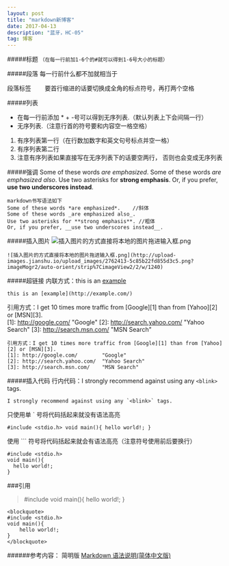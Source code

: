 ```yaml
---
layout: post
title: "markdown新博客"
date: 2017-04-13 
description: "蓝牙，HC-05"
tag: 博客 
---   
```



#####标题
`（在每一行前加1-6个的#就可以得到1-6号大小的标题）`

#####段落
每一行前什么都不加就相当于<p></p>段落标签
　　要首行缩进的话要切换成全角的标点符号，再打两个空格

#####列表
* 在每一行前添加 * + -号可以得到无序列表.（默认列表上下会间隔一行）
* 无序列表.（注意行首的符号要和内容空一格空格）


1. 有序列表第一行（在行数加数字和英文句号标点并空一格）
2. 有序列表第二行
3. 注意有序列表如果直接写在无序列表下的话要空两行，
否则也会变成无序列表

#####强调
Some of these words *are emphasized*.
Some of these words _are emphasized also_.
Use two asterisks for **strong emphasis**.
Or, if you prefer, __use two underscores instead__.

```
markdown书写语法如下
Some of these words *are emphasized*.    //斜体
Some of these words _are emphasized also_.
Use two asterisks for **strong emphasis**. //粗体
Or, if you prefer, __use two underscores instead__.
```
#####插入图片
![插入图片的方式直接将本地的图片拖进输入框.png](http://upload-images.jianshu.io/upload_images/2762413-5c85b22fd855d3c5.png?imageMogr2/auto-orient/strip%7CimageView2/2/w/1240)
```
![插入图片的方式直接将本地的图片拖进输入框.png](http://upload-images.jianshu.io/upload_images/2762413-5c85b22fd855d3c5.png?imageMogr2/auto-orient/strip%7CimageView2/2/w/1240)
```

#####超链接
内联方式：this is an [example](http://example.com/)
```
this is an [example](http://example.com/)
```

引用方式：I get 10 times more traffic from [Google][1] than from [Yahoo][2] or [MSN][3].  
[1]: http://google.com/        "Google" 
[2]: http://search.yahoo.com/  "Yahoo Search" 
[3]: http://search.msn.com/    "MSN Search"
```
引用方式：I get 10 times more traffic from [Google][1] than from [Yahoo][2] or [MSN][3].  
[1]: http://google.com/        "Google" 
[2]: http://search.yahoo.com/  "Yahoo Search" 
[3]: http://search.msn.com/    "MSN Search"
```

#####插入代码
行内代码：I strongly recommend against using any `<blink>` tags.
```
I strongly recommend against using any `<blink>` tags.
```
只使用单 ` 号将代码括起来就没有语法高亮

`#include <stdio.h>
void main(){
  hello world!;
}`

使用 ``` 符号将代码括起来就会有语法高亮（注意符号使用前后要换行）
```
#include <stdio.h>
void main(){
  hello world!;
}
```
###引用
<blockquote>
#include <stdio.h>
void main(){
hello world!;
}
</blockquote>

```
<blockquote>
#include <stdio.h>
void main(){
    hello world!;
}
</blockquote>
```

######参考内容：
简明版 [Markdown 语法说明(简体中文版)](https://link.zhihu.com/?target=http%3A//wowubuntu.com/markdown/basic.html)

